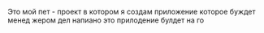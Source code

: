 Это мой пет - проект в котором я создам приложение которое буждет менед жером дел напиано это прилодение булдет на го 
